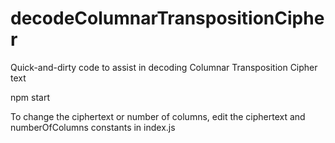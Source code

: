 # decodeColumnarTranspositionCipher
Quick-and-dirty code to assist in decoding Columnar Transposition Cipher text

npm start

To change the ciphertext or number of columns, edit the ciphertext and numberOfColumns constants in index.js
